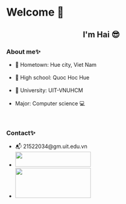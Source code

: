 # Welcome 👋
<h2 align = "center"><strong>I'm Hai 😎</strong></h2>
<h3><strong>About me✨</strong></h3>
<ul><li>🏡 Hometown: Hue city, Viet Nam</li><br>
<li>📖 High school: Quoc Hoc Hue</li><br>
<li>💒 University: UIT-VNUHCM</li><br>
<li>Major: Computer science 💻</li></ul><br>
<h3><strong>Contact✨</strong></h3>
<ul><li>📬 21522034@gm.uit.edu.vn</li>
<li><a href="https://codeforces.com/profile/SKN443"><img src="https://codeforces.org/s/97525/images/codeforces-logo-with-telegram.png" height="40" width="200"></a></li>
<li><a href="https://www.hackerrank.com/SKN443"><img src="https://i.imgur.com/b31YWzD.png" height="80" width="200" ></a></li></ul>


